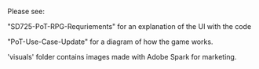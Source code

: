 Please see:

"SD725-PoT-RPG-Requriements" for an explanation of the UI with the code

"PoT-Use-Case-Update" for a diagram of how the game works.

'visuals' folder contains images made with Adobe Spark for marketing.
